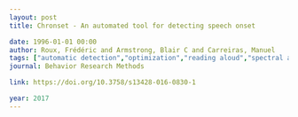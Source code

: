 ```yaml
---
layout: post
title: Chronset - An automated tool for detecting speech onset

date: 1996-01-01 00:00
author: Roux, Frédéric and Armstrong, Blair C and Carreiras, Manuel
tags: ["automatic detection","optimization","reading aloud","spectral analysis","speech onset"]
journal: Behavior Research Methods

link: https://doi.org/10.3758/s13428-016-0830-1

year: 2017
---
```



